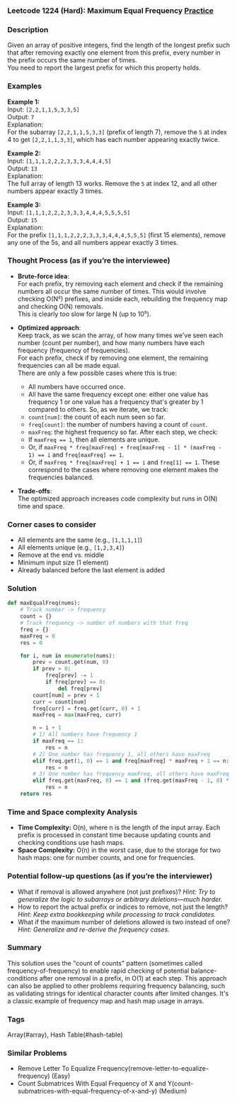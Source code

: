 ### Leetcode 1224 (Hard): Maximum Equal Frequency [Practice](https://leetcode.com/problems/maximum-equal-frequency)

### Description  
Given an array of positive integers, find the length of the longest prefix such that after removing exactly one element from this prefix, every number in the prefix occurs the same number of times.  
You need to report the largest prefix for which this property holds.

### Examples  

**Example 1:**  
Input: `[2,2,1,1,5,3,3,5]`  
Output: `7`  
Explanation:  
For the subarray `[2,2,1,1,5,3,3]` (prefix of length 7), remove the `5` at index 4 to get `[2,2,1,1,3,3]`, which has each number appearing exactly twice.

**Example 2:**  
Input: `[1,1,1,2,2,2,3,3,3,4,4,4,5]`  
Output: `13`  
Explanation:  
The full array of length 13 works. Remove the `5` at index 12, and all other numbers appear exactly 3 times.

**Example 3:**  
Input: `[1,1,1,2,2,2,3,3,3,4,4,4,5,5,5,5]`  
Output: `15`  
Explanation:  
For the prefix `[1,1,1,2,2,2,3,3,3,4,4,4,5,5,5]` (first 15 elements), remove any one of the 5s, and all numbers appear exactly 3 times.

### Thought Process (as if you’re the interviewee)  
- **Brute-force idea**:  
  For each prefix, try removing each element and check if the remaining numbers all occur the same number of times. This would involve checking O(N²) prefixes, and inside each, rebuilding the frequency map and checking O(N) removals.  
  This is clearly too slow for large N (up to 10⁵).

- **Optimized approach**:  
  Keep track, as we scan the array, of how many times we've seen each number (count per number), and how many numbers have each frequency (frequency of frequencies).  
  For each prefix, check if by removing one element, the remaining frequencies can all be made equal.  
  There are only a few possible cases where this is true:
  - All numbers have occurred once.
  - All have the same frequency except one: either one value has frequency 1 or one value has a frequency that's greater by 1 compared to others.
  So, as we iterate, we track:
  - `count[num]`: the count of each num seen so far.
  - `freq[count]`: the number of numbers having a count of `count`.
  - `maxFreq`: the highest frequency so far.
  After each step, we check:
  - If `maxFreq == 1`, then all elements are unique.
  - Or, if `maxFreq * freq[maxFreq] + freq[maxFreq - 1] * (maxFreq - 1) == i` and `freq[maxFreq] == 1`.
  - Or, if `maxFreq * freq[maxFreq] + 1 == i` and `freq[1] == 1`.
  These correspond to the cases where removing one element makes the frequencies balanced.

- **Trade-offs**:  
  The optimized approach increases code complexity but runs in O(N) time and space.

### Corner cases to consider  
- All elements are the same (e.g., `[1,1,1,1]`)
- All elements unique (e.g., `[1,2,3,4]`)
- Remove at the end vs. middle
- Minimum input size (1 element)
- Already balanced before the last element is added

### Solution

```python
def maxEqualFreq(nums):
    # Track number -> frequency
    count = {}
    # Track frequency -> number of numbers with that freq
    freq = {}
    maxFreq = 0
    res = 0

    for i, num in enumerate(nums):
        prev = count.get(num, 0)
        if prev > 0:
            freq[prev] -= 1
            if freq[prev] == 0:
                del freq[prev]
        count[num] = prev + 1
        curr = count[num]
        freq[curr] = freq.get(curr, 0) + 1
        maxFreq = max(maxFreq, curr)

        n = i + 1
        # 1) All numbers have frequency 1
        if maxFreq == 1:
            res = n
        # 2) One number has frequency 1, all others have maxFreq
        elif freq.get(1, 0) == 1 and freq[maxFreq] * maxFreq + 1 == n:
            res = n
        # 3) One number has frequency maxFreq, all others have maxFreq - 1
        elif freq.get(maxFreq, 0) == 1 and (freq.get(maxFreq - 1, 0) * (maxFreq - 1) + maxFreq == n):
            res = n
    return res
```

### Time and Space complexity Analysis  

- **Time Complexity:** O(n), where n is the length of the input array. Each prefix is processed in constant time because updating counts and checking conditions use hash maps.
- **Space Complexity:** O(n) in the worst case, due to the storage for two hash maps: one for number counts, and one for frequencies.

### Potential follow-up questions (as if you’re the interviewer)  

- What if removal is allowed anywhere (not just prefixes)?
  *Hint: Try to generalize the logic to subarrays or arbitrary deletions—much harder.*
- How to report the actual prefix or indices to remove, not just the length?
  *Hint: Keep extra bookkeeping while processing to track candidates.*
- What if the maximum number of deletions allowed is two instead of one?
  *Hint: Generalize and re-derive the frequency cases.*

### Summary
This solution uses the "count of counts" pattern (sometimes called frequency-of-frequency) to enable rapid checking of potential balance-conditions after one removal in a prefix, in O(1) at each step. This approach can also be applied to other problems requiring frequency balancing, such as validating strings for identical character counts after limited changes. It's a classic example of frequency map and hash map usage in arrays.

### Tags
Array(#array), Hash Table(#hash-table)

### Similar Problems
- Remove Letter To Equalize Frequency(remove-letter-to-equalize-frequency) (Easy)
- Count Submatrices With Equal Frequency of X and Y(count-submatrices-with-equal-frequency-of-x-and-y) (Medium)